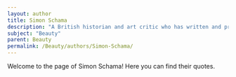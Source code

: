 ```yaml
---
layout: author
title: Simon Schama
description: "A British historian and art critic who has written and presented work focusing on the history of art, discussing how beauty has shaped cultures and societies."
subject: "Beauty"
parent: Beauty
permalink: /Beauty/authors/Simon-Schama/
---
```


Welcome to the page of Simon Schama! Here you can find their quotes.
